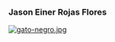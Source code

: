 ### Jason Einer Rojas Flores
[![gato-negro.jpg](https://i.postimg.cc/QNkxK2h0/gato-negro.jpg)](https://postimg.cc/Rqhzjb3H)
